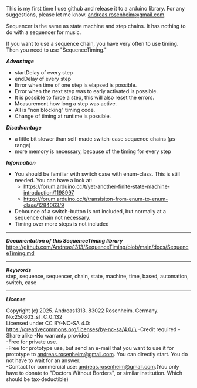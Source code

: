 This is my first time I use github and release it to a arduino library. For any suggestions, please let me know. andreas.rosenheim@gmail.com.

Sequencer is the same as state machine and step chains. It has nothing to do with a sequencer for music.

If you want to use a sequence chain, you have very often to use timing. Then you need to use "SequenceTiming."

***Advantage***
- startDelay of every step
- endDelay of every step
- Error when time of one step is elapsed is possible.
- Error when the next step was to early activated is possible.
- It is possible to force a step, this will also reset the errors.
- Measurement how long a step was active.
- All is "non blocking" timing code.
- Change of timing at runtime is possible.

***Disadvantage***
- a little bit slower than self-made switch-case sequence chains (µs-range)
- more memory is necessary, because of the timing for every step

***Information***
- You should be familiar with switch case with enum-class. This is still needed. You can have a look at:
  - https://forum.arduino.cc/t/yet-another-finite-state-machine-introduction/1198997
  - https://forum.arduino.cc/t/transisiton-from-enum-to-enum-class/1284063/9
- Debounce of a switch-button is not included, but normally at a sequence chain not necessary.
- Timing over more steps is not included
***
***Documentation of this SequenceTiming library***\
https://github.com/Andreas1313/SequenceTiming/blob/main/docs/SequenceTiming.md
***
***Keywords***\
step, sequence, sequencer, chain, state, machine, time, based, automation, switch, case
***
***License***

Copyright (c) 2025. Andreas1313. 83022 Rosenheim. Germany. No:250803_sT_C_0_132\
Licensed under CC BY-NC-SA 4.0: https://creativecommons.org/licenses/by-nc-sa/4.0/.\
-Credit required  -Share alike  -No warranty provided\
-Free for private use.\
-Free for prototype use, but send an e-mail that you want to use it for prototype to andreas.rosenheim@gmail.com. You can directly start. You do not have to wait for an answer.\
-Contact for commercial use: andreas.rosenheim@gmail.com.(You only have to donate to "Doctors Without Borders", or similar institution. Which should be tax-deductible)
 
